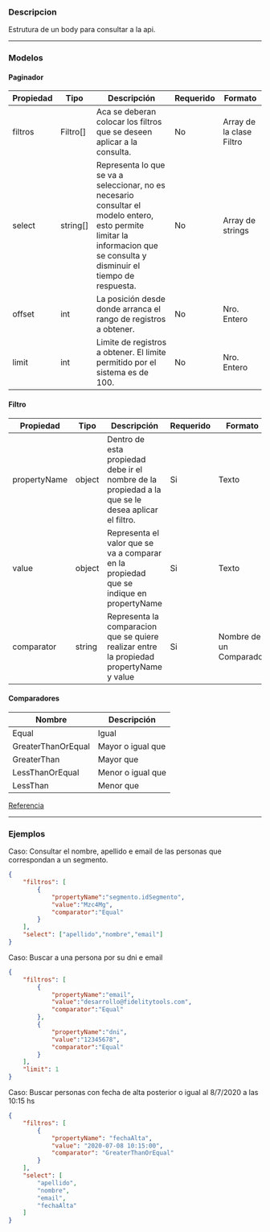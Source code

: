 ### Descripcion
Estrutura de un body para consultar a la api.
___

### Modelos

#### Paginador
|Propiedad		     |Tipo      |Descripción                                    |Requerido |Formato      						 |
|--------------------|----------|-----------------------------------------------|----------|-------------------------------------|
|filtros    		 | Filtro[]      | Aca se deberan colocar los filtros que se deseen aplicar a la consulta. 					| No       | Array de la clase Filtro|
|select    		 | string[]      | Representa lo que se va a seleccionar, no es necesario consultar el modelo entero, esto permite limitar la informacion que se consulta y disminuir el tiempo de respuesta.					| No       | Array de strings |
|offset    		 | int      | La posición desde donde arranca el rango de registros a obtener.					| No       | Nro. Entero |
|limit    		 | int      | Limite de registros a obtener. El limite permitido por el sistema es de 100.					| No       | Nro. Entero |

#### Filtro
|Propiedad		     |Tipo      |Descripción                                    |Requerido |Formato      						 |
|--------------------|----------|-----------------------------------------------|----------|-------------------------------------|
|propertyName    		 | object      | Dentro de esta propiedad debe ir el nombre de la propiedad a la que se le desea aplicar el filtro.  					| Si       | Texto |
|value    		 | object      | Representa el valor que se va a comparar en la propiedad	que se indique en propertyName				| Si       | Texto |
|comparator   		 | string      | Representa la comparacion que se quiere realizar entre la propiedad propertyName y value					| Si       | Nombre de un Comparador |

#### Comparadores
|Nombre		     |Descripción      |
|--------------------|----------|
|Equal    		 | Igual     | 
|GreaterThanOrEqual    		 | Mayor o igual que      | 
|GreaterThan    		 | Mayor que      | 
|LessThanOrEqual    		 | Menor o igual que      | 
|LessThan    		 | Menor que      | 

[Referencia](https://docs.microsoft.com/en-us/dotnet/api/system.linq.expressions.expressiontype?view=netframework-4.8)
___

### Ejemplos
Caso: Consultar el nombre, apellido e email de las personas que correspondan a un segmento.

```json
{
    "filtros": [
        {
            "propertyName":"segmento.idSegmento",
            "value":"Mzc4Mg",
            "comparator":"Equal"
        }
    ],
    "select": ["apellido","nombre","email"]
}
```


Caso: Buscar a una persona por su dni e email

```json
{
    "filtros": [
        {
            "propertyName":"email",
            "value":"desarrollo@fidelitytools.com",
            "comparator":"Equal"
        },
        {
            "propertyName":"dni",
            "value":"12345678",
            "comparator":"Equal"
        }
    ],
    "limit": 1
}
```

Caso: Buscar personas con fecha de alta posterior o igual al 8/7/2020 a las 10:15 hs

```json
{
    "filtros": [
        {
            "propertyName": "fechaAlta",
            "value": "2020-07-08 10:15:00",
            "comparator": "GreaterThanOrEqual"
        }
    ],
    "select": [
        "apellido",
        "nombre",
        "email",
        "fechaAlta"
    ]
}
```
